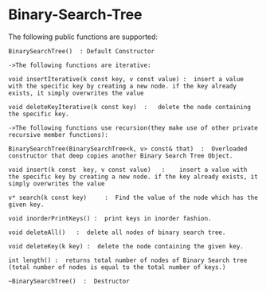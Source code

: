 # Binary-Search-Tree

The following public functions are supported:
	
	BinarySearchTree()  : Default Constructor
	
	->The following functions are iterative:
	
	void insertIterative(k const key, v const value) :  insert a value with the specific key by creating a new node. if the key already exists, it simply overwrites the value
	
	void deleteKeyIterative(k const key)  :   delete the node containing the specific key.
	
	->The following functions use recursion(they make use of other private recursive member functions):	
	
	BinarySearchTree(BinarySearchTree<k, v> const& that)  :  Overloaded constructor that deep copies another Binary Search Tree Object.

	void insert(k const  key, v const value)   :  	insert a value with the specific key by creating a new node. if the key already exists, it simply overwrites the value

	v* search(k const key)     :  Find the value of the node which has the given key.

	void inorderPrintKeys() :  print keys in inorder fashion.
  
	void deleteAll()   :  delete all nodes of binary search tree.
  
	void deleteKey(k key) :  delete the node containing the given key.

	int length() :  returns total number of nodes of Binary Search tree (total number of nodes is equal to the total number of keys.)
  
	~BinarySearchTree()  :  Destructor
